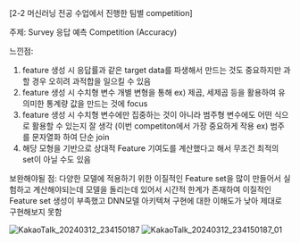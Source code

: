 [2-2 머신러닝 전공 수업에서 진행한 팀별 competition]

주제: Survey 응답 예측 Competition (Accuracy)

느낀점:
1. feature 생성 시 응답률과 같은 target data를 파생해서 만드는 것도 중요하지만 과할 경우 오히려 과적합을 일으킬 수 있음
2. feature 생성 시 수치형 변수 개별 변형을 통해 ex) 제곱, 세제곱 등을 활용하여 유의미한 통계량 값을 만드는 것에 focus
3. feature 생성 시 수치형 변수에만 집중하는 것이 아니라 범주형 변수에도 어떤 식으로 활용할 수 있는지 잘 생각 (이번 competiton에서 가장 중요하게 작용 ex) 범주를 문자열화 하여 단순 join
4. 해당 모형을 기반으로 상대적 Feature 기여도를 계산했다고 해서 무조건 최적의 set이 아닐 수도 있음

보완해야될 점:
다양한 모델에 적용하기 위한 이질적인 Feature set을 많이 만들어서 실험하고 계산해야되는데 모델을 돌리는데 있어서 시간적 한계가 존재하여 이질적인 Feature set 생성이 부족했고 DNN모델 아키텍쳐 구현에 대한 이해도가 낮아 제대로 구현해보지 못함


![KakaoTalk_20240312_234150187](https://github.com/sangwook01/Competition/assets/133327420/02207539-3817-4e51-bb01-dcef8ecb7b9e)
![KakaoTalk_20240312_234150187_01](https://github.com/sangwook01/Competition/assets/133327420/f6c67626-bcd2-43be-97e9-2e801dad6718)
